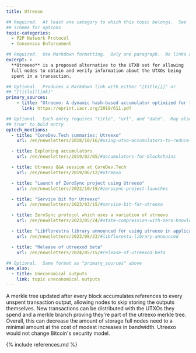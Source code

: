 ```yaml
---
title: Utreexo

## Required.  At least one category to which this topic belongs.  See
## schema for options
topic-categories:
  - P2P Network Protocol
  - Consensus Enforcement

## Required.  Use Markdown formatting.  Only one paragraph.  No links allowed.
excerpt: >
  **Utreexo** is a proposed alternative to the UTXO set for allowing
  full nodes to obtain and verify information about the UTXOs being
  spent in a transaction.

## Optional.  Produces a Markdown link with either "[title][]" or
## "[title](link)"
primary_sources:
    - title: "Utreexo: A dynamic hash-based accumulator optimized for the Bitcoin UTXO set"
      link: https://eprint.iacr.org/2019/611.pdf

## Optional.  Each entry requires "title", "url", and "date".  May also use "feature:
## true" to bold entry
optech_mentions:
  - title: "CoreDev.Tech summaries: Utreexo"
    url: /en/newsletters/2018/10/16/#using-utxo-accumulators-to-reduce-data-storage-requirements-utreexo

  - title: Exploring accumulators
    url: /en/newsletters/2019/02/05/#accumulators-for-blockchains

  - title: Utreexo Q&A session at CoreDev.Tech
    url: /en/newsletters/2019/06/12/#utreexo

  - title: "Launch of ZeroSync project using Utreexo"
    url: /en/newsletters/2022/10/19/#zerosync-project-launches

  - title: "Service bit for Utreexo"
    url: /en/newsletters/2023/03/15/#service-bit-for-utreexo

  - title: ZeroSync protocol which uses a variation of utreexo
    url: /en/newsletters/2023/05/24/#state-compression-with-zero-knowledge-validity-proofs

  - title: "Libflorestra library announced for using utreexo in applications"
    url: /en/newsletters/2023/08/23/#libfloresta-library-announced

  - title: "Release of utreexod beta"
    url: /en/newsletters/2024/05/15/#release-of-utreexod-beta

## Optional.  Same format as "primary_sources" above
see_also:
  - title: Uneconomical outputs
    link: topic uneconomical outputs
---
```

A merkle tree updated after every block accumulates references to
every unspent transaction output, allowing nodes to skip storing the
outputs themselves.  New transactions can be distributed with the
UTXOs they spend and a merkle branch proving they're part of the
utreexo merkle tree.  Overall, this can decrease the amount of storage
full nodes need to a minimal amount at the cost of modest increases in
bandwidth.  Utreexo would not change Bitcoin's security model.

{% include references.md %}
